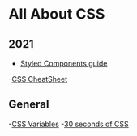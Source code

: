 # All About CSS

## 2021 
- [Styled Components guide](https://medium.com/swlh/styled-components-e29204a2fb1a)

-[CSS CheatSheet](https://www.reddit.com/r/web_design/comments/7pbnu6/css_cheat_sheet/)

## General
-[CSS Variables](https://medium.freecodecamp.org/everything-you-need-to-know-about-css-variables-c74d922ea855)
-[30 seconds of CSS](https://atomiks.github.io/30-seconds-of-css/)